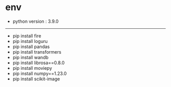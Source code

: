 # env 

- python version : 3.9.0

<hr>

- pip install fire 
- pip install loguru
- pip install pandas 
- pip install transformers
- pip install wandb
- pip install librosa==0.8.0
- pip install moviepy
- pip install numpy==1.23.0
- pip install scikit-image